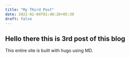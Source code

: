 ```yaml
---
title: "My Third Post"
date: 2022-02-04T01:48:26+05:30
draft: false
---
```

 ## Hello there this is 3rd post of this blog

This entire site is built with hugo using MD.